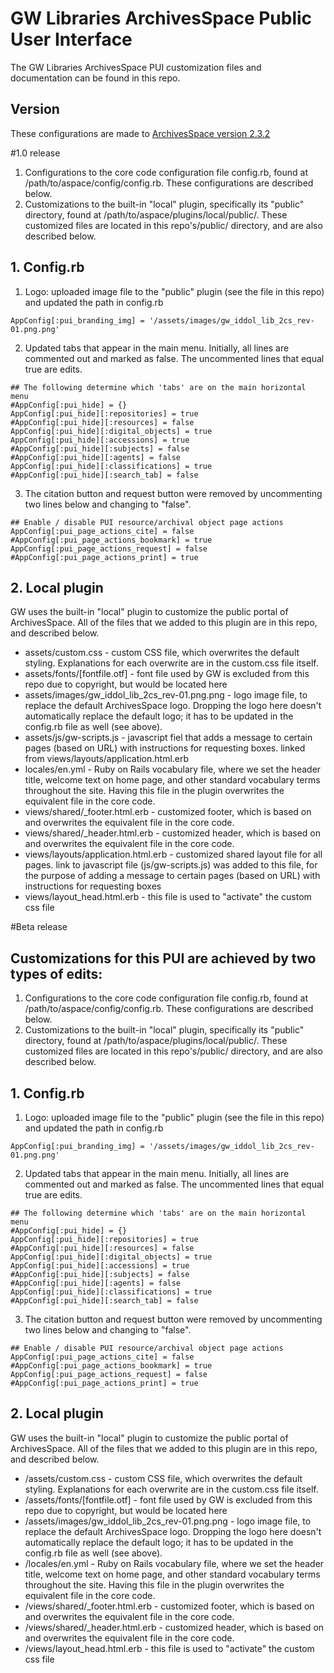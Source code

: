 # GW Libraries ArchivesSpace Public User Interface

The GW Libraries ArchivesSpace PUI customization files and documentation can be found in this repo.

## Version
These configurations are made to [ArchivesSpace version 2.3.2](https://github.com/archivesspace/archivesspace/releases/tag/v2.3.2)


#1.0 release
1. Configurations to the core code configuration file config.rb, found at /path/to/aspace/config/config.rb. These configurations are described below.
2. Customizations to the built-in "local" plugin, specifically its "public" directory, found at /path/to/aspace/plugins/local/public/. These customized files are located in this repo's/public/ directory, and are also described below.

## 1. Config.rb
1. Logo: uploaded image file to the "public" plugin (see the file in this repo) and updated the path in config.rb
```
AppConfig[:pui_branding_img] = '/assets/images/gw_iddol_lib_2cs_rev-01.png.png'
```

2. Updated tabs that appear in the main menu. Initially, all lines are commented out and marked as false. The uncommented lines that equal true are edits.
```
## The following determine which 'tabs' are on the main horizontal menu
#AppConfig[:pui_hide] = {}
AppConfig[:pui_hide][:repositories] = true
#AppConfig[:pui_hide][:resources] = false
AppConfig[:pui_hide][:digital_objects] = true
AppConfig[:pui_hide][:accessions] = true
#AppConfig[:pui_hide][:subjects] = false
#AppConfig[:pui_hide][:agents] = false
AppConfig[:pui_hide][:classifications] = true
#AppConfig[:pui_hide][:search_tab] = false
```

3. The citation button and request button were removed by uncommenting two lines below and changing to "false".
```
## Enable / disable PUI resource/archival object page actions
AppConfig[:pui_page_actions_cite] = false
#AppConfig[:pui_page_actions_bookmark] = true
AppConfig[:pui_page_actions_request] = false
#AppConfig[:pui_page_actions_print] = true
```

## 2. Local plugin
GW uses the built-in "local" plugin to customize the public portal of ArchivesSpace. All of the files that we added to this plugin are in this repo, and described below.
* assets/custom.css - custom CSS file, which overwrites the default styling. Explanations for each overwrite are in the custom.css file itself.
* assets/fonts/[fontfile.otf] - font file used by GW is excluded from this repo due to copyright, but would be located here
* assets/images/gw_iddol_lib_2cs_rev-01.png.png - logo image file, to replace the default ArchivesSpace logo. Dropping the logo here doesn't automatically replace the default logo; it has to be updated in the config.rb file as well (see above).
* assets/js/gw-scripts.js - javascript fiel that adds a message to certain pages (based on URL) with instructions for requesting boxes. linked from views/layouts/application.html.erb
* locales/en.yml - Ruby on Rails vocabulary file, where we set the header title, welcome text on home page, and other standard vocabulary terms throughout the site. Having this file in the plugin overwrites the equivalent file in the core code. 
* views/shared/_footer.html.erb - customized footer, which is based on and overwrites the equivalent file in the core code. 
* views/shared/_header.html.erb - customized header, which is based on and overwrites the equivalent file in the core code. 
* views/layouts/application.html.erb - customized shared layout file for all pages. link to javascript file (js/gw-scripts.js) was added to this file, for the purpose of adding a message to certain pages (based on URL) with instructions for requesting boxes 
* views/layout_head.html.erb - this file is used to "activate" the custom css file



#Beta release
## Customizations for this PUI are achieved by two types of edits:
1. Configurations to the core code configuration file config.rb, found at /path/to/aspace/config/config.rb. These configurations are described below.
2. Customizations to the built-in "local" plugin, specifically its "public" directory, found at /path/to/aspace/plugins/local/public/. These customized files are located in this repo's/public/ directory, and are also described below.

## 1. Config.rb
1. Logo: uploaded image file to the "public" plugin (see the file in this repo) and updated the path in config.rb
```
AppConfig[:pui_branding_img] = '/assets/images/gw_iddol_lib_2cs_rev-01.png.png'
```

2. Updated tabs that appear in the main menu. Initially, all lines are commented out and marked as false. The uncommented lines that equal true are edits.
```
## The following determine which 'tabs' are on the main horizontal menu
#AppConfig[:pui_hide] = {}
AppConfig[:pui_hide][:repositories] = true
#AppConfig[:pui_hide][:resources] = false
AppConfig[:pui_hide][:digital_objects] = true
AppConfig[:pui_hide][:accessions] = true
#AppConfig[:pui_hide][:subjects] = false
#AppConfig[:pui_hide][:agents] = false
AppConfig[:pui_hide][:classifications] = true
#AppConfig[:pui_hide][:search_tab] = false
```

3. The citation button and request button were removed by uncommenting two lines below and changing to "false".
```
## Enable / disable PUI resource/archival object page actions
AppConfig[:pui_page_actions_cite] = false
#AppConfig[:pui_page_actions_bookmark] = true
AppConfig[:pui_page_actions_request] = false
#AppConfig[:pui_page_actions_print] = true
```

## 2. Local plugin
GW uses the built-in "local" plugin to customize the public portal of ArchivesSpace. All of the files that we added to this plugin are in this repo, and described below.
* /assets/custom.css - custom CSS file, which overwrites the default styling. Explanations for each overwrite are in the custom.css file itself.
* /assets/fonts/[fontfile.otf] - font file used by GW is excluded from this repo due to copyright, but would be located here
* /assets/images/gw_iddol_lib_2cs_rev-01.png.png - logo image file, to replace the default ArchivesSpace logo. Dropping the logo here doesn't automatically replace the default logo; it has to be updated in the config.rb file as well (see above).
* /locales/en.yml - Ruby on Rails vocabulary file, where we set the header title, welcome text on home page, and other standard vocabulary terms throughout the site. Having this file in the plugin overwrites the equivalent file in the core code. 
* /views/shared/_footer.html.erb - customized footer, which is based on and overwrites the equivalent file in the core code. 
* /views/shared/_header.html.erb - customized header, which is based on and overwrites the equivalent file in the core code. 
* /views/layout_head.html.erb - this file is used to "activate" the custom css file
